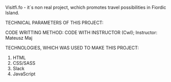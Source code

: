 Visitfi.fo - it`s non real project, wchich promotes travel possibilities in Fiordic Island. 

TECHNICAL PARAMETERS OF THIS PROJECT:

CODE WRITTING METHOD: CODE WITH INSTRUCTOR (CwI); Instructor: Mateusz Maj

TECHNOLOGIES, WHICH WAS USED TO MAKE THIS PROJECT:

1. HTML
2. CSS/SASS
3. Slack
4. JavaScript

